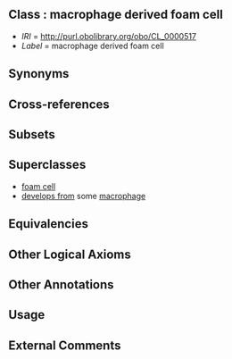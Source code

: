 
## Class : macrophage derived foam cell

 * *IRI* = http://purl.obolibrary.org/obo/CL_0000517
 * *Label* = macrophage derived foam cell

## Synonyms


## Cross-references


## Subsets


## Superclasses

 * [foam cell](../../CL/91/CL_0000891.md)
 * [develops from](../../RO/02/RO_0002202.md) some [macrophage](../../CL/35/CL_0000235.md)

## Equivalencies


## Other Logical Axioms


## Other Annotations


## Usage


## External Comments

